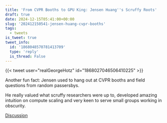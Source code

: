 ```yaml
---
title: 'From CVPR Booths to GPU King: Jensen Huang''s Scruffy Roots'
draft: true
date: 2024-12-15T05:41:00+00:00
slug: '202412150541-jensen-huang-cvpr-booths'
tags:
  - tweets
is_tweet: true
tweet_info:
  id: '1868048570781413709'
  type: 'reply'
  is_thread: False
---
```




{{< tweet user="realGeorgeHotz" id="1868027046506410225" >}}

Another fun fact: Jensen used to hang out at CVPR booths and field questions from random passersbys. 

He really valued what scruffy researchers were up to, developed amazing intuition on compute scaling and very keen to serve small groups working in obscurity.

[Discussion](https://x.com/sytelus/status/1868048570781413709)
